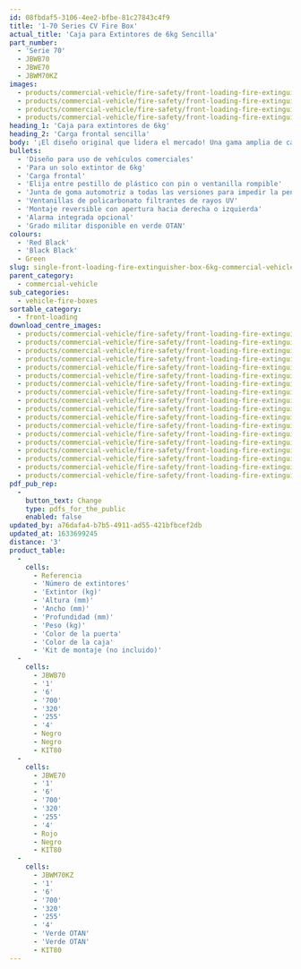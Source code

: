 ```yaml
---
id: 08fbdaf5-3106-4ee2-bfbe-81c27843c4f9
title: '1-70 Series CV Fire Box'
actual_title: 'Caja para Extintores de 6kg Sencilla'
part_number:
  - 'Serie 70'
  - JBWB70
  - JBWE70
  - JBWM70KZ
images:
  - products/commercial-vehicle/fire-safety/front-loading-fire-extinguisher-boxes/70/images-lr/Product_Image_776x776_(518x518_focus_area)-JBWE70_01.jpg
  - products/commercial-vehicle/fire-safety/front-loading-fire-extinguisher-boxes/70/images-lr/Product_Image_776x776_(518x518_focus_area)-JBWE70_02.jpg
  - products/commercial-vehicle/fire-safety/front-loading-fire-extinguisher-boxes/70/images-lr/Product_Image_776x776_(518x518_focus_area)-JBWB70_01.jpg
  - products/commercial-vehicle/fire-safety/front-loading-fire-extinguisher-boxes/70/images-lr/Product_Image_776x776_(518x518_focus_area)-JBWB70_02.jpg
heading_1: 'Caja para extintores de 6kg'
heading_2: 'Carga frontal sencilla'
body: '¡El diseño original que lidera el mercado! Una gama amplia de cajas para extintores de carga frontal para rápido acceso en situación de emergencia.'
bullets:
  - 'Diseño para uso de vehículos comerciales'
  - 'Para un solo extintor de 6kg'
  - 'Carga frontal'
  - 'Elija entre pestillo de plástico con pin o ventanilla rompible'
  - 'Junta de goma automotriz a todas las versiones para impedir la penetración de agua y polvo'
  - 'Ventanillas de policarbonato filtrantes de rayos UV'
  - 'Montaje reversible con apertura hacia derecha o izquierda'
  - 'Alarma integrada opcional'
  - 'Grado militar disponible en verde OTAN'
colours:
  - 'Red Black'
  - 'Black Black'
  - Green
slug: single-front-loading-fire-extinguisher-box-6kg-commercial-vehicle
parent_category:
  - commercial-vehicle
sub_categories:
  - vehicle-fire-boxes
sortable_category:
  - front-loading
download_centre_images:
  - products/commercial-vehicle/fire-safety/front-loading-fire-extinguisher-boxes/70/images-hr/JBKE70_001.jpg
  - products/commercial-vehicle/fire-safety/front-loading-fire-extinguisher-boxes/70/images-hr/JBKE70_002.jpg
  - products/commercial-vehicle/fire-safety/front-loading-fire-extinguisher-boxes/70/images-hr/JBKE70_003.jpg
  - products/commercial-vehicle/fire-safety/front-loading-fire-extinguisher-boxes/70/images-hr/JBKE70_004.jpg
  - products/commercial-vehicle/fire-safety/front-loading-fire-extinguisher-boxes/70/images-hr/JBWB70_001.jpg
  - products/commercial-vehicle/fire-safety/front-loading-fire-extinguisher-boxes/70/images-hr/JBWB70_002.jpg
  - products/commercial-vehicle/fire-safety/front-loading-fire-extinguisher-boxes/70/images-hr/JBWB70_003.jpg
  - products/commercial-vehicle/fire-safety/front-loading-fire-extinguisher-boxes/70/images-hr/JBWB70_004.jpg
  - products/commercial-vehicle/fire-safety/front-loading-fire-extinguisher-boxes/70/images-hr/JBWE70_001.jpg
  - products/commercial-vehicle/fire-safety/front-loading-fire-extinguisher-boxes/70/images-hr/JBWE70_002.jpg
  - products/commercial-vehicle/fire-safety/front-loading-fire-extinguisher-boxes/70/images-hr/JBWE70_003.jpg
  - products/commercial-vehicle/fire-safety/front-loading-fire-extinguisher-boxes/70/images-hr/JBWE70_004.jpg
  - products/commercial-vehicle/fire-safety/front-loading-fire-extinguisher-boxes/70/images-hr/JBWE70_03.jpg
  - products/commercial-vehicle/fire-safety/front-loading-fire-extinguisher-boxes/70/images-hr/JBWM70KZ_001.jpg
  - products/commercial-vehicle/fire-safety/front-loading-fire-extinguisher-boxes/70/images-hr/JBWR70_001.jpg
  - products/commercial-vehicle/fire-safety/front-loading-fire-extinguisher-boxes/70/images-hr/JBWR70_002.jpg
  - products/commercial-vehicle/fire-safety/front-loading-fire-extinguisher-boxes/70/images-hr/JBWR70_003.jpg
  - products/commercial-vehicle/fire-safety/front-loading-fire-extinguisher-boxes/70/images-hr/JBWR70_004.jpg
pdf_pub_rep:
  -
    button_text: Change
    type: pdfs_for_the_public
    enabled: false
updated_by: a76dafa4-b7b5-4911-ad55-421bfbcef2db
updated_at: 1633699245
distance: '3'
product_table:
  -
    cells:
      - Referencia
      - 'Número de extintores'
      - 'Extintor (kg)'
      - 'Altura (mm)'
      - 'Ancho (mm)'
      - 'Profundidad (mm)'
      - 'Peso (kg)'
      - 'Color de la puerta'
      - 'Color de la caja'
      - 'Kit de montaje (no incluido)'
  -
    cells:
      - JBWB70
      - '1'
      - '6'
      - '700'
      - '320'
      - '255'
      - '4'
      - Negro
      - Negro
      - KIT80
  -
    cells:
      - JBWE70
      - '1'
      - '6'
      - '700'
      - '320'
      - '255'
      - '4'
      - Rojo
      - Negro
      - KIT80
  -
    cells:
      - JBWM70KZ
      - '1'
      - '6'
      - '700'
      - '320'
      - '255'
      - '4'
      - 'Verde OTAN'
      - 'Verde OTAN'
      - KIT80
---
```

